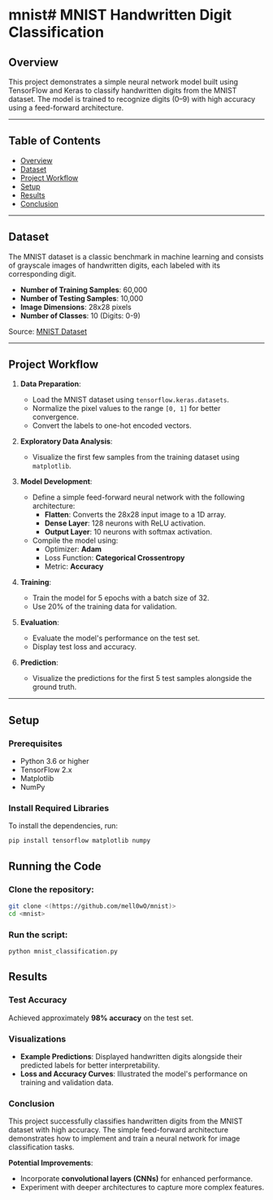 # mnist# **MNIST Handwritten Digit Classification**

## **Overview**
This project demonstrates a simple neural network model built using TensorFlow and Keras to classify handwritten digits from the MNIST dataset. The model is trained to recognize digits (0–9) with high accuracy using a feed-forward architecture.

---

## **Table of Contents**
- [Overview](#overview)
- [Dataset](#dataset)
- [Project Workflow](#project-workflow)
- [Setup](#setup)
- [Results](#results)
- [Conclusion](#conclusion)

---

## **Dataset**
The MNIST dataset is a classic benchmark in machine learning and consists of grayscale images of handwritten digits, each labeled with its corresponding digit.  
- **Number of Training Samples**: 60,000  
- **Number of Testing Samples**: 10,000  
- **Image Dimensions**: 28x28 pixels  
- **Number of Classes**: 10 (Digits: 0-9)

Source: [MNIST Dataset](http://yann.lecun.com/exdb/mnist/)

---

## **Project Workflow**
1. **Data Preparation**:
   - Load the MNIST dataset using `tensorflow.keras.datasets`.
   - Normalize the pixel values to the range `[0, 1]` for better convergence.
   - Convert the labels to one-hot encoded vectors.

2. **Exploratory Data Analysis**:
   - Visualize the first few samples from the training dataset using `matplotlib`.

3. **Model Development**:
   - Define a simple feed-forward neural network with the following architecture:
     - **Flatten**: Converts the 28x28 input image to a 1D array.
     - **Dense Layer**: 128 neurons with ReLU activation.
     - **Output Layer**: 10 neurons with softmax activation.
   - Compile the model using:
     - Optimizer: **Adam**
     - Loss Function: **Categorical Crossentropy**
     - Metric: **Accuracy**

4. **Training**:
   - Train the model for 5 epochs with a batch size of 32.
   - Use 20% of the training data for validation.

5. **Evaluation**:
   - Evaluate the model's performance on the test set.
   - Display test loss and accuracy.

6. **Prediction**:
   - Visualize the predictions for the first 5 test samples alongside the ground truth.

---

## **Setup**

### Prerequisites
- Python 3.6 or higher
- TensorFlow 2.x
- Matplotlib
- NumPy

### Install Required Libraries
To install the dependencies, run:

```bash
pip install tensorflow matplotlib numpy
```

## **Running the Code**

### Clone the repository:
```bash
git clone <(https://github.com/mell0wO/mnist)>
cd <mnist>
```
### Run the script:
```bash
python mnist_classification.py
```
## Results

### Test Accuracy
Achieved approximately **98% accuracy** on the test set.

### Visualizations
- **Example Predictions**: Displayed handwritten digits alongside their predicted labels for better interpretability.
- **Loss and Accuracy Curves**: Illustrated the model's performance on training and validation data.

### Conclusion
This project successfully classifies handwritten digits from the MNIST dataset with high accuracy. The simple feed-forward architecture demonstrates how to implement and train a neural network for image classification tasks. 

**Potential Improvements**:
- Incorporate **convolutional layers (CNNs)** for enhanced performance.
- Experiment with deeper architectures to capture more complex features.
